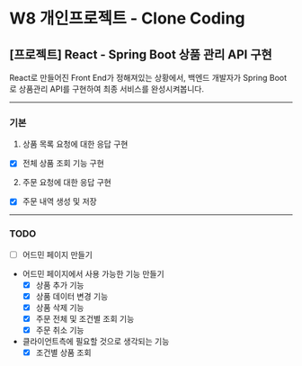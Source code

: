 # W8 개인프로젝트 - Clone Coding

## [프로젝트] React - Spring Boot 상품 관리 API 구현

React로 만들어진 Front End가 정해져있는 상황에서, 백엔드 개발자가 Spring Boot로 상품관리 API를 구현하여 최종 서비스를 완성시켜봅니다.

---

### 기본

1. 상품 목록 요청에 대한 응답 구현
  - [x] 전체 상품 조회 기능 구현
2. 주문 요청에 대한 응답 구현
  - [x] 주문 내역 생성 및 저장

---

### TODO

  - [ ] 어드민 페이지 만들기

* 어드민 페이지에서 사용 가능한 기능 만들기
  - [x] 상품 추가 기능
  - [x] 상품 데이터 변경 기능
  - [x] 상품 삭제 기능
  - [x] 주문 전체 및 조건별 조회 기능
  - [x] 주문 취소 기능

* 클라이언트측에 필요할 것으로 생각되는 기능
  - [x] 조건별 상품 조회
